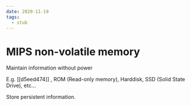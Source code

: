```yaml
---
date: 2020-11-19
tags: 
  - stub
---
```


# MIPS non-volatile memory

Maintain information without power

E.g. [[d5eed474]] , ROM (Read-only memory), Harddisk, SSD (Solid State Drive), etc...

Store persistent information.
